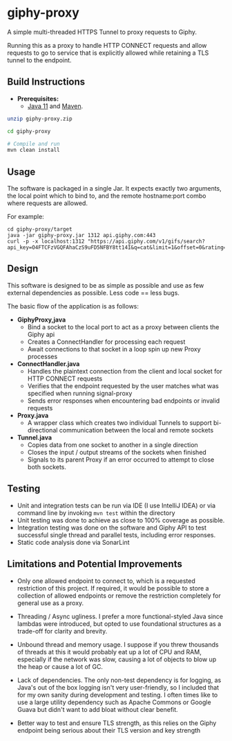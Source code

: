giphy-proxy
=============
A simple multi-threaded HTTPS Tunnel to proxy requests to Giphy.

Running this as a proxy to handle HTTP CONNECT requests 
and allow requests to go to service that is explicitly allowed while
retaining a TLS tunnel to the endpoint. 


Build Instructions
------------------
* **Prerequisites:**
    * [Java 11](https://www.oracle.com/java/technologies/javase-jdk11-downloads.html) and [Maven](https://maven.apache.org/download.html).

```bash
unzip giphy-proxy.zip

cd giphy-proxy

# Compile and run
mvn clean install
```


Usage
------
The software is packaged in a single Jar. It expects exactly two arguments,
the local point which to bind to, and the remote hostname:port combo where 
requests are allowed.

For example: 

```shell
cd giphy-proxy/target
java -jar giphy-proxy.jar 1312 api.giphy.com:443
curl -p -x localhost:1312 "https://api.giphy.com/v1/gifs/search?api_key=O4FTCFzVGQFAhaCzS9uFD5NFBY8tt14I&q=cat&limit=1&offset=0&rating=g&lang=en"
```


Design
-------
This software is designed to be as simple as possible and use as
few external dependencies as possible. Less code == less bugs.

The basic flow of the application is as follows: 

* **GiphyProxy,java**
    * Bind a socket to the local port to act as a proxy between clients 
    the Giphy api
    * Creates a ConnectHandler for processing each request
    * Await connections to that socket in a loop spin up new Proxy processes
* **ConnectHandler.java**
    * Handles the plaintext connection from the client and local socket
    for HTTP CONNECT requests
    * Verifies that the endpoint requested by the user matches what was specified
    when running signal-proxy
    * Sends error responses when encountering bad endpoints or invalid requests
* **Proxy.java**
    * A wrapper class which creates two individual Tunnels to support 
    bi-directional communication between the local and remote sockets
* **Tunnel.java**
    * Copies data from one socket to another in a single direction
    * Closes the input / output streams of the sockets when finished
    * Signals to its parent Proxy if an error occurred to attempt to close
    both sockets.

Testing
-------
* Unit and integration tests can be run via IDE (I use IntelliJ IDEA) or via command line
 by invoking `mvn test` within the directory
* Unit testing was done to achieve as close to 100% coverage as possible. 
* Integration testing was done on the software and Giphy API to test successful
single thread and parallel tests, including error responses.
* Static code analysis done via SonarLint


Limitations and Potential Improvements
------------------------------------
* Only one allowed endpoint to connect to, which is a requested restriction
of this project. If required, it would be possible to store a collection of
allowed endpoints or remove the restriction completely for general use as a 
proxy. 

* Threading / Async ugliness. I prefer a more functional-styled Java since 
lambdas were introduced, but opted to use foundational structures as a trade-off
for clarity and brevity. 

* Unbound thread and memory usage. I suppose if you threw thousands of threads
at this it would probably eat up a lot of CPU and RAM, especially if the network
was slow, causing a lot of objects to blow up the heap or cause a lot of GC.

* Lack of dependencies. The only non-test dependency is for logging, as Java's
out of the box logging isn't very user-friendly, so I included that for my own
sanity during development and testing. I often times like to use a large utility
dependency such as Apache Commons or Google Guava but didn't want to add bloat 
without clear benefit. 

* Better way to test and ensure TLS strength, as this relies on the Giphy endpoint
being serious about their TLS version and key strength
